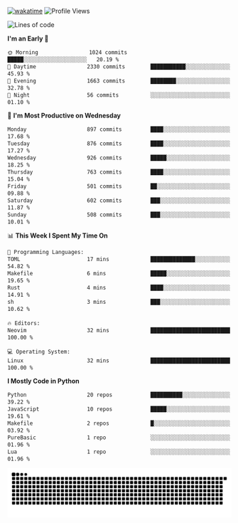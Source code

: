 [![wakatime](https://wakatime.com/badge/user/b920b284-3cde-4cd4-b72e-f7f22d050b16.svg)](https://wakatime.com/@b920b284-3cde-4cd4-b72e-f7f22d050b16)
![Profile Views](http://img.shields.io/badge/Profile%20Views-4586-blue)
<!--START_SECTION:waka-->
![Lines of code](https://img.shields.io/badge/From%20Hello%20World%20I%27ve%20Written-6.4%20million%20lines%20of%20code-blue)

**I'm an Early 🐤** 

```text
🌞 Morning                1024 commits        █████░░░░░░░░░░░░░░░░░░░░   20.19 % 
🌆 Daytime                2330 commits        ███████████░░░░░░░░░░░░░░   45.93 % 
🌃 Evening                1663 commits        ████████░░░░░░░░░░░░░░░░░   32.78 % 
🌙 Night                  56 commits          ░░░░░░░░░░░░░░░░░░░░░░░░░   01.10 % 
```
📅 **I'm Most Productive on Wednesday** 

```text
Monday                   897 commits         ████░░░░░░░░░░░░░░░░░░░░░   17.68 % 
Tuesday                  876 commits         ████░░░░░░░░░░░░░░░░░░░░░   17.27 % 
Wednesday                926 commits         █████░░░░░░░░░░░░░░░░░░░░   18.25 % 
Thursday                 763 commits         ████░░░░░░░░░░░░░░░░░░░░░   15.04 % 
Friday                   501 commits         ██░░░░░░░░░░░░░░░░░░░░░░░   09.88 % 
Saturday                 602 commits         ███░░░░░░░░░░░░░░░░░░░░░░   11.87 % 
Sunday                   508 commits         ███░░░░░░░░░░░░░░░░░░░░░░   10.01 % 
```


📊 **This Week I Spent My Time On** 

```text
💬 Programming Languages: 
TOML                     17 mins             ██████████████░░░░░░░░░░░   54.82 % 
Makefile                 6 mins              █████░░░░░░░░░░░░░░░░░░░░   19.65 % 
Rust                     4 mins              ████░░░░░░░░░░░░░░░░░░░░░   14.91 % 
sh                       3 mins              ███░░░░░░░░░░░░░░░░░░░░░░   10.62 % 

🔥 Editors: 
Neovim                   32 mins             █████████████████████████   100.00 % 

💻 Operating System: 
Linux                    32 mins             █████████████████████████   100.00 % 
```

**I Mostly Code in Python** 

```text
Python                   20 repos            ██████████░░░░░░░░░░░░░░░   39.22 % 
JavaScript               10 repos            █████░░░░░░░░░░░░░░░░░░░░   19.61 % 
Makefile                 2 repos             █░░░░░░░░░░░░░░░░░░░░░░░░   03.92 % 
PureBasic                1 repo              ░░░░░░░░░░░░░░░░░░░░░░░░░   01.96 % 
Lua                      1 repo              ░░░░░░░░░░░░░░░░░░░░░░░░░   01.96 % 
```




<!--END_SECTION:waka-->
![Snake animation](https://raw.githubusercontent.com/timmypidashev/timmypidashev/main/commits.svg)
